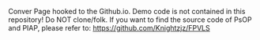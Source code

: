 Conver Page hooked to the Github.io. Demo code is not contained in this repository! Do NOT clone/folk. 
If you want to find the source code of PsOP and PIAP, please refer to: https://github.com/Knightzjz/FPVLS
